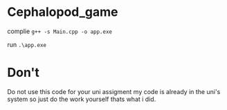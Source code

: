 # Cephalopod_game

complie ```g++ -s Main.cpp -o app.exe```

run ```.\app.exe```

# Don't
Do not use this code for your uni assigment my code is already in the uni's system so just do the work yourself thats what i did.
